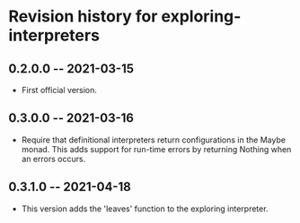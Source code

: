 # Revision history for exploring-interpreters

## 0.2.0.0 -- 2021-03-15
* First official version.

## 0.3.0.0 -- 2021-03-16
* Require that definitional interpreters return configurations in the Maybe monad.
  This adds support for run-time errors by returning Nothing when an errors occurs.

## 0.3.1.0 -- 2021-04-18
* This version adds the 'leaves' function to the exploring interpreter.